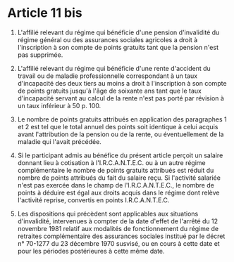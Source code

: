 # Article 11 bis

1. L'affilié relevant du régime qui bénéficie d'une pension d'invalidité du régime général ou des assurances sociales agricoles a droit à l'inscription à son compte de points gratuits tant que la pension n'est pas supprimée.

2. L'affilié relevant du régime qui bénéficie d'une rente d'accident du travail ou de maladie professionnelle correspondant à un taux d'incapacité des deux tiers au moins a droit à l'inscription à son compte de points gratuits jusqu'à l'âge de soixante ans tant que le taux d'incapacité servant au calcul de la rente n'est pas porté par révision à un taux inférieur à 50 p. 100.

3. Le nombre de points gratuits attribués en application des paragraphes 1 et 2 est tel que le total annuel des points soit identique à celui acquis avant l'attribution de la pension ou de la rente, ou éventuellement de la maladie qui l'avait précédée.

4. Si le participant admis au bénéfice du présent article perçoit un salaire donnant lieu à cotisation à l'I.R.C.A.N.T.E.C. ou à un autre régime complémentaire le nombre de points gratuits attribués est réduit du nombre de points attribués du fait du salaire reçu. Si l'activité salariée n'est pas exercée dans le champ de l'I.R.C.A.N.T.E.C., le nombre de points à déduire est égal aux droits acquis dans le régime dont relève l'activité reprise, convertis en points I.R.C.A.N.T.E.C.

5. Les dispositions qui précèdent sont applicables aux situations d'invalidité, intervenues à compter de la date d'effet de l'arrêté du 12 novembre 1981 relatif aux modalités de fonctionnement du régime de retraites complémentaire des assurances sociales institué par le décret n° 70-1277 du 23 décembre 1970 susvisé, ou en cours à cette date et pour les périodes postérieures à cette même date.
